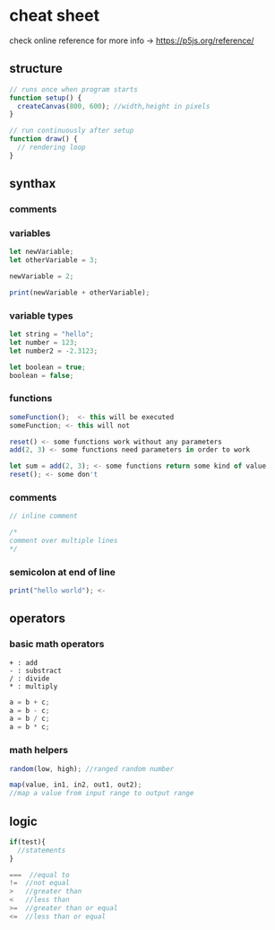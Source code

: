 # cheat sheet

check online reference for more info -> https://p5js.org/reference/

## structure

```js
// runs once when program starts
function setup() {
  createCanvas(800, 600); //width,height in pixels
}

// run continuously after setup
function draw() {
  // rendering loop
}
```

## synthax

### comments

### variables

```js
let newVariable;
let otherVariable = 3;

newVariable = 2;

print(newVariable + otherVariable);
```

### variable types

```js
let string = "hello";
let number = 123;
let number2 = -2.3123;

let boolean = true;
boolean = false;
```

### functions

```js
someFunction();  <- this will be executed
someFunction; <- this will not

reset() <- some functions work without any parameters
add(2, 3) <- some functions need parameters in order to work

let sum = add(2, 3); <- some functions return some kind of value
reset(); <- some don't
```

### comments

```js
// inline comment

/*
comment over multiple lines
*/
```

### semicolon at end of line

```js
print("hello world"); <-
```

## operators

### basic math operators

```
+ : add
- : substract
/ : divide
* : multiply
```

```js
a = b + c;
a = b - c;
a = b / c;
a = b * c;
```

### math helpers

```js
random(low, high); //ranged random number

map(value, in1, in2, out1, out2);
//map a value from input range to output range
```

## logic

```js
if(test){
  //statements
}

===  //equal to
!=  //not equal
>   //greater than
<   //less than
>=  //greater than or equal
<=  //less than or equal
```
